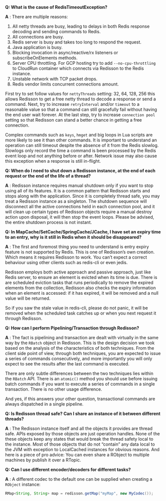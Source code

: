 **Q: What is the cause of RedisTimeoutException?**

**A** : There are multiple reasons: 

1. All netty threads are busy, leading to delays in both Redis response decoding and sending commands to Redis.
2. All connections are busy.
3. Redis server is busy and takes too long to respond the request.
4. Java application is busy.
5. Blocking invocation in async/reactive/rx listeners or subscribeOnElements methods.
6. Server CPU throttling. For GCP hosting try to add `--no-cpu-throttling` to CloudRun container which connects via Redisson to the Redis instance.
7. Unstable network with TCP packet drops. 
8. Redis vendor limits concurrent connections amount.

First try to set follow values for `nettyThreads` setting: 32, 64, 128, 256 this allows Redisson to get a free netty thread to decode a response or send a command. Next, try to increase `retryInterval` and/or `timeout` to a reasonable value so that a command can still gracefully fail without having the end user wait forever. At the last step, try to increase `connection pool` setting so that Redisson can stand a better chance in getting a free connection. 

Complex commands such as `keys`, `hmget` and big loops in Lua scripts are more likely to see it than other commands. It is important to understand an operation can still timeout despite the absence of it from the Redis slowlog. Slowlogs only record the time a command is been processed by the Redis event loop and not anything before or after. Network issue may also cause this exception when a response is still in-flight. 

**Q: When do I need to shut down a Redisson instance, at the end of each request or the end of the life of a thread?**

**A** : Redisson instance requires manual shutdown only if you want to stop using all of its features. It is a common pattern that Redisson starts and stops along with the application. Since it is completely thread safe, you may treat a Redisson instance as a singleton. The shutdown sequence will disconnect all the active connections held in each connection pool, and it will clean up certain types of Redisson objects require a manual destroy action upon disposal, it will then stop the event loops. Please be advised, the entire shutdown process is not instant.

**Q: In MapCache/SetCache/SpringCache/JCache, I have set an expiry time to an entry, why is it still in Redis when it should be disappeared?**

**A** : The first and foremost thing you need to understand is entry expiry feature is not supported by Redis. This is one of Redisson’s own creation. Which means it requires Redisson to work. You can’t expect a correct behaviour using other clients such as redis-cli or even jedis.

Redisson employs both active approach and passive approach, just like Redis server, to ensure an element is evicted when its time is due. There is are scheduled eviction tasks that runs periodically to remove the expired elements from the collection, Redisson also checks the expiry information when an element is accessed: if it has expired, it will be removed and a null value will be returned.

So if you saw the stale value in redis-cli, please do not panic, it will be removed when the scheduled task catches up or when you next request it through Redisson.

**Q: How can I perform Pipelining/Transaction through Redisson?**

**A** : The fact is pipelining and transaction are dealt with virtually in the same way by the `RBatch` object in Redisson. This is the design decision we took based on the analysis of the characteristics of both techniques. From the client side point of view, through both techniques, you are expected to issue a series of commands consecutively, and more importantly you will only expect to see the results after the last command is executed.

There are only subtle differences between the two techniques lies within the `RBatch` API. There is an `atomic()` method you should use before issuing batch commands if you want to execute a series of commands in a single transaction. There is no other usage difference.

And yes, if this answers your other question, transactional commands are always dispatched in a single pipeline.

**Q: Is Redisson thread safe? Can I share an instance of it between different threads?**

**A** : The Redisson instance itself and all the objects it provides are thread safe. APIs exposed by those objects are just operation handles. None of the these objects keep any states that would break the thread safety local to the instance. Most of those objects that do not “contain” any data local to the JVM with exception to LocalCached instances for obvious reasons. And here is a piece of pro advice: You can even share a RObject to multiple machines by publish it over a RTopic.

**Q: Can I use different encoder/decoders for different tasks?**

**A** : A different codec to the default one can be supplied when creating a `RObject` instance:
```java
RMap<String, String> map = redisson.getMap("myMap", new MyCodec());
```
